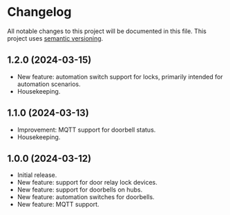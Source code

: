 # Changelog

All notable changes to this project will be documented in this file. This project uses [semantic versioning](https://semver.org/).

## 1.2.0 (2024-03-15)
  * New feature: automation switch support for locks, primarily intended for automation scenarios.
  * Housekeeping.

## 1.1.0 (2024-03-13)
  * Improvement: MQTT support for doorbell status.
  * Housekeeping.

## 1.0.0 (2024-03-12)
  * Initial release.
  * New feature: support for door relay lock devices.
  * New feature: support for doorbells on hubs.
  * New feature: automation switches for doorbells.
  * New feature: MQTT support.
